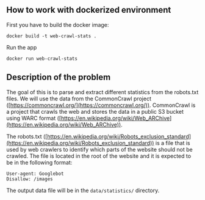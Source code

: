 ## How to work with dockerized environment

First you have to build the docker image:

```
docker build -t web-crawl-stats .
```

Run the app

```
docker run web-crawl-stats
```

## Description of the problem

The goal of this is to parse and extract different statistics from the robots.txt files.
We will use the data from the CommonCrawl project ([https://commoncrawl.org/](https://commoncrawl.org/)).
CommonCrawl is a project that crawls the web and stores the data in a public S3 bucket using WARC format ([https://en.wikipedia.org/wiki/Web_ARChive](https://en.wikipedia.org/wiki/Web_ARChive)).

The robots.txt ([https://en.wikipedia.org/wiki/Robots_exclusion_standard](https://en.wikipedia.org/wiki/Robots_exclusion_standard)) is a file that is used by web crawlers to identify which parts of the website should not be crawled. The file is located in the root of the website and it is expected to be in the following format:

```
User-agent: Googlebot
Disallow: /images
```

The output data file will be in the `data/statistics/` directory.
